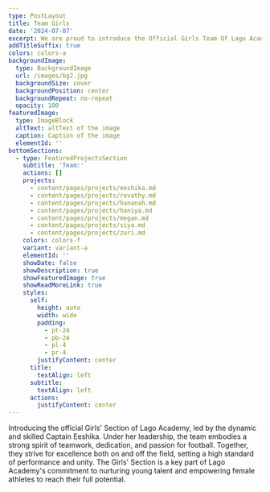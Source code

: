 ```yaml
---
type: PostLayout
title: Team Girls
date: '2024-07-07'
excerpt: We are proud to introduce the Official Girls Team Of Lago Academy
addTitleSuffix: true
colors: colors-a
backgroundImage:
  type: BackgroundImage
  url: /images/bg2.jpg
  backgroundSize: cover
  backgroundPosition: center
  backgroundRepeat: no-repeat
  opacity: 100
featuredImage:
  type: ImageBlock
  altText: altText of the image
  caption: Caption of the image
  elementId: ''
bottomSections:
  - type: FeaturedProjectsSection
    subtitle: 'Team:'
    actions: []
    projects:
      - content/pages/projects/eeshika.md
      - content/pages/projects/revathy.md
      - content/pages/projects/hananah.md
      - content/pages/projects/haniya.md
      - content/pages/projects/megan.md
      - content/pages/projects/siya.md
      - content/pages/projects/zuri.md
    colors: colors-f
    variant: variant-a
    elementId: ''
    showDate: false
    showDescription: true
    showFeaturedImage: true
    showReadMoreLink: true
    styles:
      self:
        height: auto
        width: wide
        padding:
          - pt-24
          - pb-24
          - pl-4
          - pr-4
        justifyContent: center
      title:
        textAlign: left
      subtitle:
        textAlign: left
      actions:
        justifyContent: center
---
```

Introducing the official Girls' Section of Lago Academy, led by the dynamic and skilled Captain Eeshika. Under her leadership, the team embodies a strong spirit of teamwork, dedication, and passion for football. Together, they strive for excellence both on and off the field, setting a high standard of performance and unity. The Girls' Section is a key part of Lago Academy's commitment to nurturing young talent and empowering female athletes to reach their full potential.


